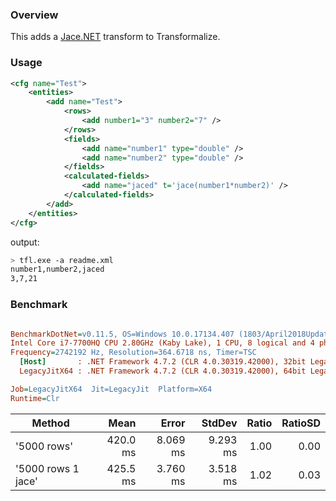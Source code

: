 ### Overview

This adds a [Jace.NET](https://github.com/pieterderycke/Jace) 
transform to Transformalize.

### Usage

```xml
<cfg name="Test">
    <entities>
        <add name="Test">
            <rows>
                <add number1="3" number2="7" />
            </rows>
            <fields>
                <add name="number1" type="double" />
                <add name="number2" type="double" />
            </fields>
            <calculated-fields>
                <add name="jaced" t='jace(number1*number2)' />
            </calculated-fields>
        </add>
    </entities>
</cfg>
```
output:

```bash
> tfl.exe -a readme.xml
number1,number2,jaced
3,7,21
```

### Benchmark

``` ini

BenchmarkDotNet=v0.11.5, OS=Windows 10.0.17134.407 (1803/April2018Update/Redstone4)
Intel Core i7-7700HQ CPU 2.80GHz (Kaby Lake), 1 CPU, 8 logical and 4 physical cores
Frequency=2742192 Hz, Resolution=364.6718 ns, Timer=TSC
  [Host]       : .NET Framework 4.7.2 (CLR 4.0.30319.42000), 32bit LegacyJIT-v4.7.3221.0
  LegacyJitX64 : .NET Framework 4.7.2 (CLR 4.0.30319.42000), 64bit LegacyJIT/clrjit-v4.7.3221.0;compatjit-v4.7.3221.0

Job=LegacyJitX64  Jit=LegacyJit  Platform=X64  
Runtime=Clr  

```
|             Method |     Mean |    Error |   StdDev | Ratio | RatioSD |
|------------------- |---------:|---------:|---------:|------:|--------:|
|        &#39;5000 rows&#39; | 420.0 ms | 8.069 ms | 9.293 ms |  1.00 |    0.00 |
| &#39;5000 rows 1 jace&#39; | 425.5 ms | 3.760 ms | 3.518 ms |  1.02 |    0.03 |
